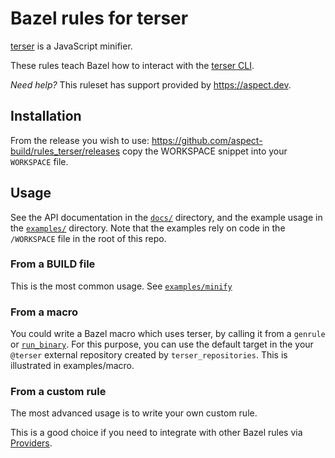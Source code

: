 # Bazel rules for terser

[terser](https://terser.org/) is a JavaScript minifier.

These rules teach Bazel how to interact with the [terser CLI](https://terser.org/docs/cli-usage).

_Need help?_ This ruleset has support provided by https://aspect.dev.

## Installation

From the release you wish to use:
<https://github.com/aspect-build/rules_terser/releases>
copy the WORKSPACE snippet into your `WORKSPACE` file.

## Usage

See the API documentation in the [`docs/`](docs/) directory,
and the example usage in the [`examples/`](examples/) directory.
Note that the examples rely on code in the `/WORKSPACE` file in the root of this repo.

### From a BUILD file

This is the most common usage. See [`examples/minify`](examples/minify)

### From a macro

You could write a Bazel macro which uses terser, by calling it from a `genrule` or
[`run_binary`](https://docs.aspect.build/bazelbuild/bazel-skylib/1.2.1/docs/run_binary_doc_gen.html#run_binary).
For this purpose, you can use the default target in the your `@terser` external repository created by `terser_repositories`.
This is illustrated in examples/macro.

### From a custom rule

The most advanced usage is to write your own custom rule.

This is a good choice if you need to integrate with other Bazel rules via [Providers](https://docs.bazel.build/versions/main/skylark/rules.html#providers).
